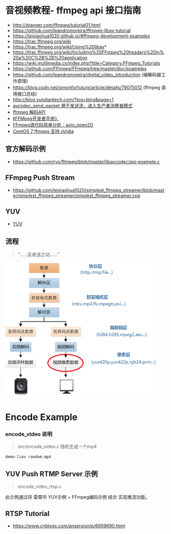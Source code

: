# 音视频教程- ffmpeg api 接口指南

- http://dranger.com/ffmpeg/tutorial01.html
- https://github.com/leandromoreira/ffmpeg-libav-tutorial
- https://leixiaohua1020.github.io/#ffmpeg-development-examples
- https://trac.ffmpeg.org/wiki
- https://trac.ffmpeg.org/wiki/Using%20libav*
- https://trac.ffmpeg.org/wiki/Including%20FFmpeg%20headers%20in%20a%20C%2B%2B%20application
- https://wiki.multimedia.cx/index.php?title=Category:FFmpeg_Tutorials
- https://github.com/FFmpeg/FFmpeg/tree/master/doc/examples
- https://github.com/leandromoreira/digital_video_introduction (编解码器工作原理)
- https://blog.csdn.net/simonforfuture/article/details/79075012 (ffmpeg 调用接口总结)
- http://blog.yundiantech.com/?log=blog&page=1
- [avcodec_send_packet 用于发送流，进入生产者消费者模式](https://ffmpeg.org/doxygen/trunk/group__lavc__encdec.html)
- [ffmpeg 解码API](https://www.cnblogs.com/TaigaCon/p/10041926.html)
- [《FFMpeg开发者手册》](../../doc/pdfs/FFMpeg开发者手册.pdf)
- [FFmpeg源代码简单分析：avio_open2()](https://blog.csdn.net/leixiaohua1020/article/details/41199947)
- [CentOS 7 ffmpeg 支持 nVidia](https://blog.csdn.net/xundh/article/details/100760114)

## 官方解码示例

- https://github.com/rvs/ffmpeg/blob/master/libavcodec/api-example.c

## FFmpeg Push Stream

- https://github.com/leixiaohua1020/simplest_ffmpeg_streamer/blob/master/simplest_ffmpeg_streamer/simplest_ffmpeg_streamer.cpp

## YUV

- [YUV](https://github.com/byhook/ffmpeg4android/blob/master/readme/%E5%9B%BE%E8%A7%A3YU12%E3%80%81I420%E3%80%81YV12%E3%80%81NV12%E3%80%81NV21%E3%80%81YUV420P%E3%80%81YUV420SP%E3%80%81YUV422P%E3%80%81YUV444P%E7%9A%84%E5%8C%BA%E5%88%AB.md)

## 流程

> “......反者道之动......”

![Decode流程](./liba.jpeg)

# Encode Example

### encode_video 说明

> src/encode_video.c  随机生成一个mp4

```bash
demo-liav random.mp4
```

## YUV Push RTMP Server 示例

> encode_video_rtsp.c

此示例通过将 雷霄华 YUV示例 + FFmpeg编码示例 结合 实现推流功能。


## RTSP Tutorial

- https://www.cnblogs.com/ansersion/p/6959690.html